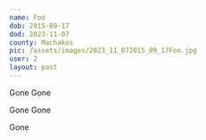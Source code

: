```yaml
---
name: Foo
dob: 2015-09-17
dod: 2023-11-07
county: Machakos
pic: /assets/images/2023_11_072015_09_17Foo.jpg
user: 2
layout: post
---
```

Gone Gone

Gone Gone


Gone
